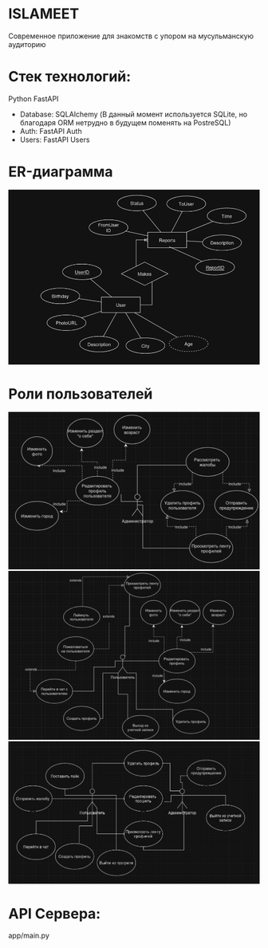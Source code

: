 # ISLAMEET

Современное приложение для знакомств с упором на мусульманскую аудиторию

# Стек технологий:
  Python FastAPI
  - Database: SQLAlchemy (В данный момент используется SQLite, но благодаря ORM нетрудно в будущем поменять на PostreSQL)
  - Auth: FastAPI Auth
  - Users: FastAPI Users

# ER-диаграмма
![ERD](images/erd.png)


# Роли пользователей
![Admin](images/admin.png)
![User](images/user.png)
![General](images/general.png)

# API Сервера:
app/main.py